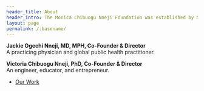 ```yaml
---
header_title: About
header_intro: The Monica Chibuogu Nneji Foundation was established by Monica’s children to honor her life. Monica faithfully followed Christ and dedicated her life to caring for others, in her long career as a registered nurse, as a champion for academic excellence, and as an advocate for social justice. We hope you will join us in continuing the great work Monica began in the community.<figure><img src="https://raw.githubusercontent.com/nnejifoundation/nnejifoundation.github.io/gh-pages/assets/images/Monica_Chibuogu_Nneji_1500x2100_300.jpg" alt="Monica Chibuogu Nneji portrait" align="center" height="350" width="250" ><figcaption>Monica Chibuogu Nneji, MPA, RN, BSN</figcaption></figure>
layout: page
permalink: /:basename/
---
```


**Jackie Ogechi Nneji, MD, MPH, Co-Founder & Director**\
A practicing physician and global public health practitioner.

**Victoria Chibuogu Nneji, PhD, Co-Founder & Director**\
An engineer, educator, and entrepreneur.

<ul class="actions">
  <li><a href="{{ site.baseurl }}/work/" class="button">Our Work</a></li>
</ul>
